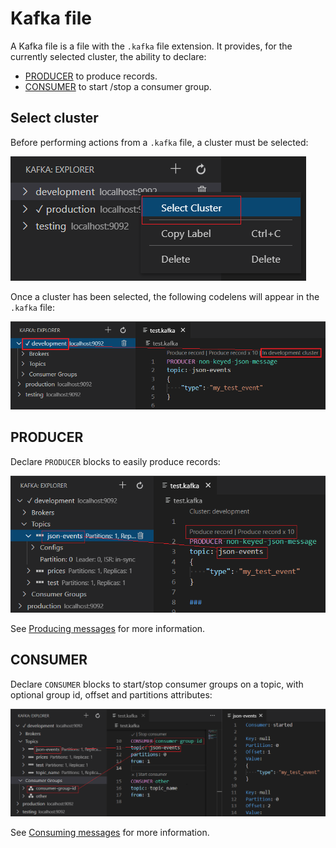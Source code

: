 # Kafka file

A Kafka file is a file with  the `.kafka` file extension. It provides, for the currently selected cluster, the ability to declare:

 * [PRODUCER](#PRODUCER) to produce records.
 * [CONSUMER](#CONSUMER) to start /stop a consumer group.

## Select cluster

Before performing actions from a `.kafka` file, a cluster must be selected:

![Select cluster](assets/kafka-explorer-select-cluster.png)

Once a cluster has been selected, the following codelens will appear in the `.kafka` file:

![Selected cluster](assets/kafka-file-cluster.png )

## PRODUCER

Declare `PRODUCER` blocks to easily produce records:

![Kafka file / PRODUCER](assets/kafka-file-producer.png)
 
See [Producing messages](Producing.md#producing) for more information.

## CONSUMER

Declare `CONSUMER` blocks  to start/stop consumer groups on a topic, with optional group id, offset and partitions attributes:

![Kafka file / CONSUMER](assets/kafka-file-consumer.png)

See [Consuming messages](Consuming.md#kafka-file) for more information.